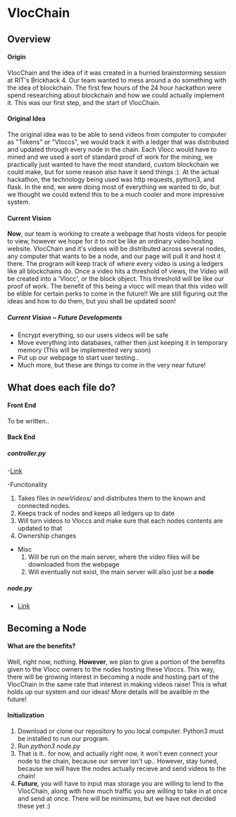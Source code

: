 # VlocChain

## Overview

#### Origin
VlocChain and the idea of it was created in a hurried brainstorming session at RIT's Brickhack 4. Our team wanted to mess around a do something with the idea of blockchain. The first few hours of the 24 hour hackathon were spend researching about blockchain and how we could actually implement it. This was our first step, and the start of VlocChain.

#### Original Idea
The original idea was to be able to send videos from computer to computer as "Tokens" or "Vloccs", we would track it with a ledger that was distributed and updated through every node in the chain. Each Vlocc would have to mined and we used a sort of standard proof of work for the mining, we practically just wanted to have the most standard, custom blockchain we could make, but for some reason also have it send things :). At the actual hackathon, the technology being used was http requests, python3, and flask. In the end, we were doing most of everything we wanted to do, but we thought we could extend this to be a much cooler and more impressive system. 

#### Current Vision
**Now**, our team is working to create a webpage that hosts videos for people to view, however we hope for it to not be like an ordinary video hosting website. VlocChain and it's videos will be distributed across several nodes, any computer that wants to be a node, and our page will pull it and host it there. The program will keep track of where every video is using a ledgers like all blockchains do. Once a video hits a threshold of views, the Video will be created into a 'Vlocc', or the block object. This threshold will be like our proof of work. The benefit of this being a vlocc will mean that this video will be elible for certain perks to come in the future!! We are still figuring out the ideas and how to do them, but you shall be updated soon!

##### Current Vision ~ Future Developments
- Encrypt everything, so our users videos will be safe
- Move everything into databases, rather then just keeping it in temporary memory (This will be implemented very soon)
- Put up our webpage to start user testing.. 
- Much more, but these are things to come in the very near future!

## What does each file do?

#### Front End
To be written..

#### Back End
##### controller.py
-[Link](/controller.py)

-Funcitonality
  1. Takes files in *newVideos/* and distributes them to the known and connected nodes. 
  2. Keeps track of nodes and keeps all ledgers up to date
  3. Will turn videos to Vloccs and make sure that each nodes contents are updated to that
  4. Ownership changes
- Misc 
  1. Will be run on the main server, where the video files will be downloaded from the webpage
  2. Will eventually not exist, the main server will also just be a **node**

##### node.py
- [Link](/node.py)

## Becoming a Node

#### What are the benefits?
Well, right now, nothing. **However**, we plan to give a portion of the benefits given to the Vlocc owners to the nodes hosting these Vloccs. This way, there will be growing interest in becoming a node and hosting part of the VlocChain in the same rate that interest in making videos raise! This is what holds up our system and our ideas! More details will be availble in the future!

#### Initialization
1. Download or clone our repository to you local computer. Python3 must be installed to run our program.
2. Run *python3 node.py*
3. That is it.. for now, and actually right now, it won't even connect your node to the chain, because our server isn't up.. However, stay tuned, because we will have the nodes actually recieve and send videos to the chain!
4. **Future**, you will have to input max storage you are willing to lend to the VlocChain, along with how much traffic you are willing to take in at once and send at once. There will be minimums, but we have not decided these yet :)

